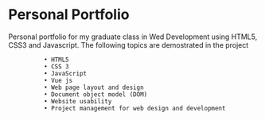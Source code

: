 # Personal Portfolio

Personal portfolio for my graduate class in Wed Development using HTML5, CSS3 and Javascript. The following topics are demostrated in the project

              •	HTML5
              •	CSS 3
              •	JavaScript
              •	Vue js
              •	Web page layout and design
              •	Document object model (DOM)
              •	Website usability
              •	Project management for web design and development
